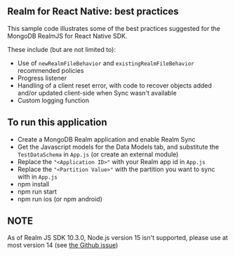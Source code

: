 ## Realm for React Native: best practices

This sample code illustrates some of the best practices suggested for the MongoDB RealmJS for React Native SDK.

These include (but are not limited to):

- Use of `newRealmFileBehavior`  and `existingRealmFileBehavior` recommended policies
- Progress listener
- Handling of a client reset error, with code to recover objects added and/or updated client-side when Sync wasn't available
- Custom logging function

## To run this application
- Create a MongoDB Realm application and enable Realm Sync
- Get the Javascript models for the Data Models tab, and substitute the `TestDataSchema` in `App.js` (or create an external module)
- Replace the `"<Application ID>"` with your Realm app id in `App.js`
- Replace the `"<Partition Value>"` with the partition you want to sync with in `App.js`
- npm install
- npm run start
- npm run ios (or npm android)

## NOTE

As of Realm JS SDK 10.3.0, Node.js version 15 isn't supported, please use at most version 14 (see [the Github issue](https://github.com/realm/realm-js/issues/3670))
